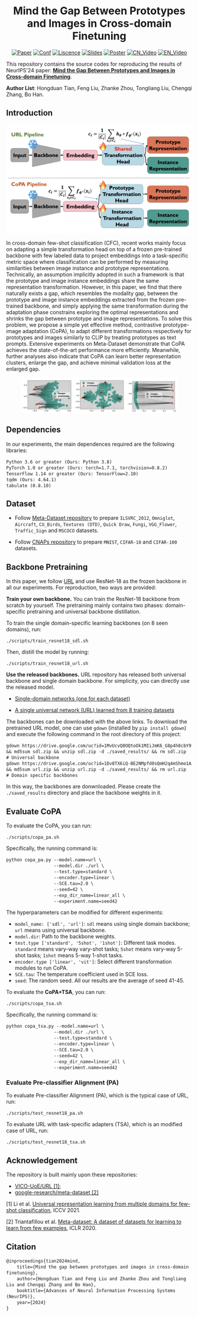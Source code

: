<h1 align='center'> Mind the Gap Between Prototypes and Images in Cross-domain Finetuning</h1>

<p align='center'>
<a href="http://arxiv.org/abs/2410.12474"><img src="https://img.shields.io/badge/arXiv-2410.12474-b31b1b.svg" alt="Paper"></a> <a href="https://neurips.cc/"><img src="https://img.shields.io/badge/Pub-NeurIPS'24-blue" alt="Conf"></a> <a href="https://opensource.org/licenses/MIT"><img src="https://img.shields.io/badge/License-MIT-yellow.svg" alt="Liscence"></a> <a href="https://hongduantian.github.io/_pages/data/slides/NeurIPS24_CoPA.pdf"><img src="https://img.shields.io/badge/Slides%20-D76364" alt="Slides"></a> <a href="https://hongduantian.github.io/_pages/data/poster/neurips24_CoPA.pdf"><img src="https://img.shields.io/badge/Poster%20-Ffa500" alt="Poster"></a> <a href="https://www.bilibili.com/video/BV1vaUNYTEr3/?spm_id_from=333.999.0.0&vd_source=a1aae47e2835186f922fa2e1c94933c9"><img src="https://img.shields.io/badge/CN_Video%20-54b345" alt="CN_Video"></a> <a href="https://recorder-v3.slideslive.com/#/share?share=93487&s=0f9f72ed-d9ad-4f34-a0aa-154e07b6f3d7"><img src="https://img.shields.io/badge/EN_Video%20-54b345" alt="EN_Video"></a>

</p>

This repository contains the source codes for reproducing the results of NeurIPS'24 paper: [**Mind the Gap Between Prototypes and Images in Cross-domain Finetuning**](http://arxiv.org/abs/2410.12474).

**Author List**: Hongduan Tian, Feng Liu, Zhanke Zhou, Tongliang Liu, Chengqi Zhang, Bo Han. 

## Introduction

<p align='center'>
<img src=./illustrationfigures/pipeline.png width=600/>
</p>

In cross-domain few-shot classification (CFC), recent works mainly focus on adapting a simple transformation head on top of a frozen pre-trained backbone with few labeled data to project embeddings into a task-specific metric space where classification can be performed by measuring similarities between image instance and prototype representations. Technically, an assumption implicitly adopted in such a framework is that the prototype and image instance embeddings share the same representation transformation. However, in this paper, we find that there naturally exists a gap, which resembles the modality gap, between the prototype and image instance embeddings extracted from the frozen pre-trained backbone, and simply applying the same transformation during the adaptation phase constrains exploring the optimal representations and shrinks the gap between prototype and image representations. To solve this problem, we propose a simple yet effective method, contrastive prototype-image adaptation (CoPA), to adapt different transformations respectively for prototypes and images similarly to CLIP by treating prototypes as text prompts. Extensive experiments on Meta-Dataset demonstrate that CoPA achieves the state-of-the-art performance more efficiently. Meanwhile, further analyses also indicate that CoPA can learn better representation clusters, enlarge the gap, and achieve minimal validation loss at the enlarged gap. 

<center>
<figure>
<img src=./illustrationfigures/gap.png/>
</center>

## Dependencies
In our experiments, the main dependences required are the following libraries:
```
Python 3.6 or greater (Ours: Python 3.8)
PyTorch 1.0 or greater (Ours: torch=1.7.1, torchvision=0.8.2)
TensorFlow 1.14 or greater (Ours: TensorFlow=2.10)
tqdm (Ours: 4.64.1)
tabulate (0.8.10)
```

## Dataset
- Follow [Meta-Dataset repository](https://github.com/google-research/meta-dataset) to prepare `ILSVRC_2012`, `Omniglot`, `Aircraft`, `CU_Birds`, `Textures (DTD)`, `Quick Draw`, `Fungi`, `VGG_Flower`, `Traffic_Sign` and `MSCOCO` datasets.

- Follow [CNAPs repository](https://github.com/cambridge-mlg/cnaps) to prepare `MNIST`, `CIFAR-10` and `CIFAR-100` datasets.



## Backbone Pretraining
In this paper, we follow [URL](https://arxiv.org/pdf/2103.13841.pdf) and use ResNet-18 as the frozen backbone in all our experiments. For reproduction, two ways are provided:

__Train your own backbone.__ You can train the ResNet-18 backbone from scratch by yourself. The pretraining mainly contains two phases: domain-specific pretraining and universal backbone distillation.

To train the single domain-specific learning backbones (on 8 seen domains), run:
```
./scripts/train_resnet18_sdl.sh
```

Then, distill the model by running:
```
./scripts/train_resnet18_url.sh
```

__Use the released backbones.__ URL repository has released both universal backbone and single domain backbone. For simplicity, you can directly use the released model.
- [Single-domain networks (one for each dataset)](https://drive.google.com/file/d/1MvUcvQ8OQtoOk1MIiJmK6_G8p4h8cbY9/view?usp=sharing)

- [A single universal network (URL) learned from 8 training datasets](https://drive.google.com/file/d/1Dv8TX6iQ-BE2NMpfd0sQmH2q4mShmo1A/view?usp=sharing)

The backbones can be downloaded with the above links. To download the pretrained URL model, one can use `gdown` (installed by ```pip install gdown```) and execute the following command in the root directory of this project:
```
gdown https://drive.google.com/uc?id=1MvUcvQ8OQtoOk1MIiJmK6_G8p4h8cbY9 && md5sum sdl.zip && unzip sdl.zip -d ./saved_results/ && rm sdl.zip  # Universal backbone
gdown https://drive.google.com/uc?id=1Dv8TX6iQ-BE2NMpfd0sQmH2q4mShmo1A && md5sum url.zip && unzip url.zip -d ./saved_results/ && rm url.zip  # Domain specific backbones
```
In this way, the backbones are donwnloaded. Please create the ```./saved_results``` directory and place the backbone weights in it. 

## Evaluate CoPA
To evaluate the CoPA, you can run:
```
./scripts/copa_pa.sh
```
Specifically, the running command is:
```
python copa_pa.py --model.name=url \
                  --model.dir ./url \
                  --test.type=standard \
                  --encoder.type=linear \
                  --SCE.tau=2.0 \
                  --seed=42 \
                  --exp_dir_name=linear_all \
                  --experiment.name=seed42
```
The hyperparameters can be modified for different experiments:
- `model_name: ['sdl', 'url']`: `sdl` means using single domain backbone; `url` means using universal backbone.
- `model.dir`: Path to the backbone weights.
- `test.type ['standard', '5shot', '1shot']`: Different task modes. `standard` means vary-way vary-shot tasks; `5shot` means vary-way 5-shot tasks; `1shot` means 5-way 1-shot tasks.
- `encoder.type ['linear', 'vit']`: Select different transformation modules to run CoPA.
- `SCE.tau`: The temperature coefficient used in SCE loss.
- `seed`: The random seed. All our results are the average of seed 41-45.

To evaluate the __CoPA+TSA__, you can run:
```
./scripts/copa_tsa.sh
```
Specifically, the running command is:
```
python copa_tsa.py --model.name=url \
                  --model.dir ./url \
                  --test.type=standard \
                  --encoder.type=linear \
                  --SCE.tau=2.0 \
                  --seed=42 \
                  --exp_dir_name=linear_all \
                  --experiment.name=seed42
```
### Evaluate Pre-classifier Alignment (PA)
To evaluate Pre-classifier Alignment (PA), which is the typical case of URL, run:

```
./scripts/test_resnet18_pa.sh
```

To evaluate URL with task-specific adapters (TSA), which is an modified case of URL, run:

```
./scripts/test_resnet18_tsa.sh
```

## Acknowledgement
 
 The repository is built mainly upon these repositories:
 
- [VICO-UoE/URL [1]](https://github.com/VICO-UoE/URL);
- [google-research/meta-dataset [2]](https://github.com/google-research/meta-dataset)

[1] Li et al. [Universal representation learning from multiple domains for few-shot classification](https://arxiv.org/pdf/2103.13841), ICCV 2021.

[2] Triantafillou et al. [Meta-dataset: A dataset of datasets for learning to learn from few examples](https://arxiv.org/pdf/1903.03096), ICLR 2020.

## Citation
```
@inproceedings{tian2024mind,
    title={Mind the gap between prototypes and images in cross-domain finetuning},
    author={Hongduan Tian and Feng Liu and Zhanke Zhou and Tongliang Liu and Chengqi Zhang and Bo Han},
    booktitle={Advances of Neural Information Processing Systems (NeurIPS)},
    year={2024}
}
```
